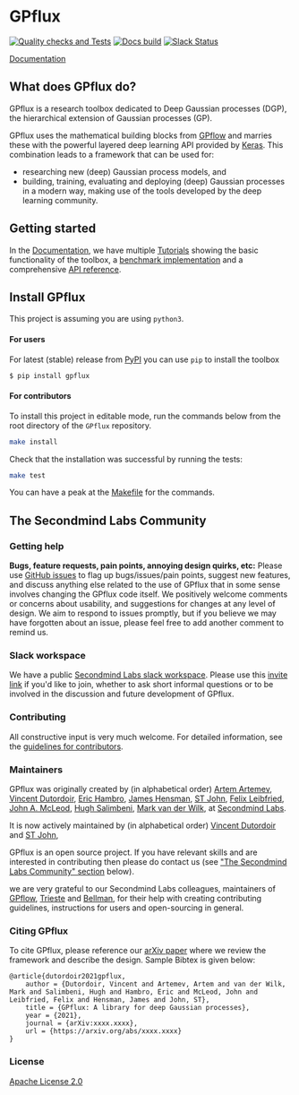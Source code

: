 # GPflux

<!-- TODO: -->
<!-- [![PyPI version](https://badge.fury.io/py/gpflux.svg)](https://badge.fury.io/py/bellman) -->
<!-- [![Coverage Status](https://codecov.io/gh/Bellman-devs/bellman/branch/develop/graph/badge.svg?token=WAKSITJQWK)](https://codecov.io/gh/Bellman-devs/bellman) -->
[![Quality checks and Tests](https://github.com/secondmind-labs/GPflux/actions/workflows/quality-check.yml/badge.svg)](https://github.com/secondmind-labs/GPflux/actions/workflows/quality-check.yml)
[![Docs build](https://github.com/secondmind-labs/GPflux/actions/workflows/deploy.yml/badge.svg)](https://github.com/secondmind-labs/GPflux/actions/workflows/deploy.yml)
[![Slack Status](https://img.shields.io/badge/slack-GPflux-green.svg?logo=Slack)](https://join.slack.com/t/secondmind-labs/shared_invite/zt-oevvuosg-HMJeTtIIQUkNtpBu40wKvg)

[Documentation](https://sturdy-succotash-b048173d.pages.github.io/index.html)

## What does GPflux do?

GPflux is a research toolbox dedicated to Deep Gaussian processes (DGP), the hierarchical extension of Gaussian processes (GP).

GPflux uses the mathematical building blocks from [GPflow](http://www.gpflow.org/) and marries these with the powerful layered deep learning API provided by [Keras](https://www.tensorflow.org/api_docs/python/tf/keras).
This combination leads to a framework that can be used for:

- researching new (deep) Gaussian process models, and
- building, training, evaluating and deploying (deep) Gaussian processes in a modern way, making use of the tools developed by the deep learning community.


## Getting started

In the [Documentation](https://sturdy-succotash-b048173d.pages.github.io/index.html), we have multiple [Tutorials](https://sturdy-succotash-b048173d.pages.github.io/tutorials.html) showing the basic functionality of the toolbox, a [benchmark implementation](https://sturdy-succotash-b048173d.pages.github.io/tutorials.html) and a comprehensive [API reference](https://sturdy-succotash-b048173d.pages.github.io/autoapi/gpflux/index.html).


## Install GPflux

This project is assuming you are using `python3`.

#### For users

For latest (stable) release from [PyPI](https://pypi.org/) you can use `pip` to install the toolbox
```bash
$ pip install gpflux
```
#### For contributors

To install this project in editable mode, run the commands below from the root directory of the `GPflux` repository.
```bash
make install
```
Check that the installation was successful by running the tests:
```bash
make test
```
You can have a peak at the [Makefile](Makefile) for the commands.


## The Secondmind Labs Community

### Getting help

**Bugs, feature requests, pain points, annoying design quirks, etc:**
Please use [GitHub issues](https://github.com/secondmind-labs/GPflux/issues/) to flag up bugs/issues/pain points, suggest new features, and discuss anything else related to the use of GPflux that in some sense involves changing the GPflux code itself. We positively welcome comments or concerns about usability, and suggestions for changes at any level of design. We aim to respond to issues promptly, but if you believe we may have forgotten about an issue, please feel free to add another comment to remind us.

### Slack workspace

We have a public [Secondmind Labs slack workspace](https://secondmind-labs.slack.com/). Please use this [invite link](https://join.slack.com/t/secondmind-labs/shared_invite/zt-oevvuosg-HMJeTtIIQUkNtpBu40wKvg) if you'd like to join, whether to ask short informal questions or to be involved in the discussion and future development of GPflux.


### Contributing

All constructive input is very much welcome. For detailed information, see the [guidelines for contributors](CONTRIBUTING.md).


### Maintainers

GPflux was originally created by (in alphabetical order) 
[Artem Artemev](https://github.com/awav/), 
[Vincent Dutordoir](https://vdutor.github.io/), 
[Eric Hambro](https://erichambro.com), 
[James Hensman](http://jameshensman.github.io/), 
[ST John](http://www.infinitecuriosity.org/about/), 
[Felix Leibfried](https://github.com/fleibfried), 
[John A. McLeod](https://github.com/johnamcleod), 
[Hugh Salimbeni](https://github.com/hughsalimbeni), 
[Mark van der Wilk](https://markvdw.github.io/), 
at [Secondmind Labs](https://www.secondmind.ai/labs/). 

It is now actively maintained by (in alphabetical order)
[Vincent Dutordoir](https://vdutor.github.io/) and
[ST John](http://www.infinitecuriosity.org/about/), 

GPflux is an open source project. If you have relevant skills and are interested in contributing then please do contact us (see ["The Secondmind Labs Community" section](#the-secondmind-labs-community) below).

we are very grateful to our Secondmind Labs colleagues, maintainers of [GPflow](https://github.com/GPflow/GPflow), [Trieste](https://github.com/secondmind-labs/trieste) and [Bellman](https://github.com/Bellman-devs/bellman), for their help with creating contributing guidelines, instructions for users and open-sourcing in general.

### Citing GPflux

To cite GPflux, please reference our [arXiv paper](https://arxiv.org/abs/xxxx.xxxx) where we review the framework and describe the design. Sample Bibtex is given below:

```
@article{dutordoir2021gpflux,
    author = {Dutordoir, Vincent and Artemev, Artem and van der Wilk, Mark and Salimbeni, Hugh and Hambro, Eric and McLeod, John and Leibfried, Felix and Hensman, James and John, ST},
    title = {GPflux: A library for deep Gaussian processes},
    year = {2021},
    journal = {arXiv:xxxx.xxxx},
    url = {https://arxiv.org/abs/xxxx.xxxx}
}
```

### License

[Apache License 2.0](LICENSE)